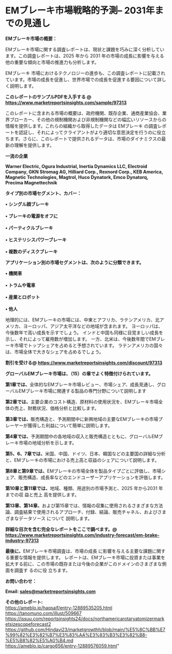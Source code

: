 # EMブレーキ市場戦略的予測– 2031年までの見通し

<strong><b>EMブレーキ市場の概要：</b></strong>

EMブレーキ市場に関する調査レポートは、現状と課題を巧みに深く分析しています。この調査レポートは、2025 年から 2031 年の市場の成長に影響を与える他の重要な傾向と市場の推進力も分析します。

EMブレーキ 市場におけるテクノロジーの進歩も、この調査レポートに記載されています。市場の成長を促進し、世界市場での成長を促進する要因について詳しく説明します。

<strong>このレポートのサンプルPDFを入手する @ <a href=https://www.marketreportsinsights.com/sample/97313>https://www.marketreportsinsights.com/sample/97313</a></strong>

このレポートに含まれる市場の概要は、政府機関、既存企業、通商産業協会、業界ブローカー、その他の規制機関および非規制機関などの幅広いリソースからの情報を提供します。これらの組織から取得したデータは EMブレーキ の調査レポートを認証し、それによってクライアントがより適切な意思決定を行うのに役立ちます。さらに、このレポートで提供されるデータは、市場のダイナミクスの最新の理解を提供します。

<strong>一流の企業</strong>

<strong><b>Warner Electric, Ogura Industrial, Inertia Dynamics LLC, Electroid Company, GKN Stromag AG, Hilliard Corp., Rexnord Corp., KEB America, Magnetic Technologies, Magtrol, Huco Dynatork, Emco Dynatorq, Precima Magnettechnik</b></strong>

<strong><b>タイプ別の市場セグメント、カバー：</b></strong>

<strong>• シングル顔ブレーキ<br><br>• ブレーキの電源をオフに<br><br>• パーティクルブレーキ<br><br>• ヒステリシスパワーブレーキ<br><br>• 複数のディスクブレーキ</strong>

<strong><b>アプリケーション別の市場セグメントは、次のように分類できます。</b></strong>

<strong>• 機関車<br><br>• トラムや電車<br><br>• 産業とロボット<br><br>• 他人</strong>

 地理的には、EMブレーキの市場には、中東とアフリカ、ラテンアメリカ、北アメリカ、ヨーロッパ、アジア太平洋などの地域が含まれます。 ヨーロッパは、今後数年で高い成長を示すでしょう。 インドと中国も同様に目覚ましい成長を示し、それによって雇用数が増加します。 一方、北米は、今後数年間でEMブレーキ市場でトップシェアを占めると予想されています。 ラテンアメリカの国々は、市場全体で大きなシェアを占めるでしょう。

<strong>割引を受ける@ <a href=https://www.marketreportsinsights.com/discount/97313>https://www.marketreportsinsights.com/discount/97313</a></strong>

<strong><b>グローバルEMブレーキ市場は、（15）の章でよく特徴付けられています。</b></strong>

<strong><b>第</b></strong><strong><b>1章では、</b></strong>全体的なEMブレーキ市場レビュー、市場シェア、成長見通し、グローバルEMブレーキ市場に関連する製品の専門分野について説明します

<strong><b>第2章では、</b></strong>主要企業のコスト構造、原材料の使用状況を、EMブレーキ市場全体の売上、財務状況、価格分析と比較します。

<strong><b>第3章では、</b></strong>販売構造と、予測期間中に新興地域の主要なEMブレーキの市場プレーヤーが獲得した利益について簡単に説明します。

<strong><b>第4章では、</b></strong>予測期間中の各地域の収入と販売構造とともに、グローバルEMブレーキ市場の地域分析を示します。

<strong><b>第5、6、7章では、</b></strong>米国、中国、ドイツ、日本、韓国などの主要国の詳細な分析と、EMブレーキの市場における売上高と収益のシェアについて説明します。

<strong><b>第8章と第9章では、</b></strong>EMブレーキの市場全体を製品タイプごとに評価し、市場シェア、販売構造、成長率などのエンドユーザーアプリケーションを評価します。

<strong><b>第10章と第11章では、</b></strong>地域、種類、用途別の市場予測と、2025 年から2031 年までの収 益と売上 高を提供します。

<strong><b>第13章、第14章、</b></strong>および第15章では、情報の収集に使用されるさまざまな方法論、調査結果で使用されるアプローチ、付録、結論、販売チャネル、およびさまざまなデータソース について 説明します。

<strong>詳細な目次を含む完全なレポートをここで調べます。@ <a href=https://www.marketreportsinsights.com/industry-forecast/em-brake-industry-97313>https://www.marketreportsinsights.com/industry-forecast/em-brake-industry-97313</a></strong>

<strong><b>最後に、</b></strong>EMブレーキ市場調査は、市場の成長 に影響を</a>与える主要な課題に関する重要な情報を提供します。 レポートは、EMブレーキ市場に投資または事業を拡大する前に、この市場の既存または今後の企業がこのドメインのさまざまな側面を調査す るのに役 立ちます。

<strong><b>お問い合わせ：</b></strong>

<strong>Email: </strong><a href=mailto:sales@marketreportsinsights.com><strong>sales@marketreportsinsights.com</strong></a>

<strong>その他のレポート:</strong>
<br>
<a href=https://ameblo.jp/haqsaif/entry-12889535205.html>https://ameblo.jp/haqsaif/entry-12889535205.html</a>
<br>
<a href=https://tanomuno.com/illust/509667>https://tanomuno.com/illust/509667</a>
<br>
<a href=https://issuu.com/reportsinsights24/docs/northamericarotaryatomizermarketsizescopeforecast2>https://issuu.com/reportsinsights24/docs/northamericarotaryatomizermarketsizescopeforecast2</a>
<br>
<a href=https://github.com/Hindavi23/marketgrowthh/blob/main/%E5%8C%BB%E7%99%82%E3%82%B7%E3%83%AA%E3%83%B3%E3%82%B8-%E5%B8%82%E5%A0%B4.md>https://github.com/Hindavi23/marketgrowthh/blob/main/%E5%8C%BB%E7%99%82%E3%82%B7%E3%83%AA%E3%83%B3%E3%82%B8-%E5%B8%82%E5%A0%B4.md</a>
<br>
<a href=https://ameblo.jp/cargo656/entry-12889576059.html>https://ameblo.jp/cargo656/entry-12889576059.html</a>"
